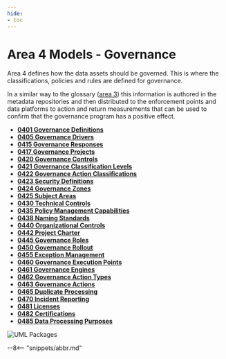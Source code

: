 ```yaml
---
hide:
- toc
---
```


<!-- SPDX-License-Identifier: CC-BY-4.0 -->
<!-- Copyright Contributors to the ODPi Egeria project. -->

# Area 4 Models - Governance

Area 4 defines how the data assets should be governed.
This is where the classifications, policies and rules are
defined for governance.

In a similar way to the glossary ([area 3](./types/3))
this information is authored in the metadata repositories and then distributed to the enforcement points and data
platforms to action and return measurements that can be used to confirm
that the governance program has a positive effect.

* **[0401 Governance Definitions](0401-Governance-Definitions.md)**
* **[0405 Governance Drivers](0405-Governance-Drivers.md)**
* **[0415 Governance Responses](0415-Governance-Responses.md)**
* **[0417 Governance Projects](0417-Governance-Projects.md)**
* **[0420 Governance Controls](0420-Governance-Controls.md)**
* **[0421 Governance Classification Levels](0421-Governance-Classification-Levels.md)**
* **[0422 Governance Action Classifications](0422-Governance-Action-Classifications.md)**
* **[0423 Security Definitions](0423-Security-Definitions.md)**
* **[0424 Governance Zones](0424-Governance-Zones.md)**
* **[0425 Subject Areas](0425-Subject-Areas.md)**
* **[0430 Technical Controls](0430-Technical-Controls.md)**
* **[0435 Policy Management Capabilities](0435-Policy-Management-Capabilities.md)**
* **[0438 Naming Standards](0438-Naming-Standards.md)**
* **[0440 Organizational Controls](0440-Organizational-Controls.md)**
* **[0442 Project Charter](0442-Project-Charter.md)**
* **[0445 Governance Roles](0445-Governance-Roles.md)**
* **[0450 Governance Rollout](0450-Governance-Rollout.md)**
* **[0455 Exception Management](0455-Exception-Management.md)**
* **[0460 Governance Execution Points](0460-Governance-Execution-Points.md)**
* **[0461 Governance Engines](0461-Governance-Engines.md)**
* **[0462 Governance Action Types](0462-Governance-Action-Types.md)**
* **[0463 Governance Actions](0463-Governance-Actions.md)**
* **[0465 Duplicate Processing](0465-Duplicate-Processing.md)**
* **[0470 Incident Reporting](0470-Incident-Reporting.md)**
* **[0481 Licenses](0481-Licenses.md)**
* **[0482 Certifications](0482-Certifications.md)**
* **[0485 Data Processing Purposes](0485-Data-Processing-Purposes.md)**

![UML Packages](area-4-governance-overview.svg)

--8<-- "snippets/abbr.md"


